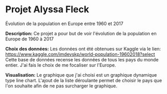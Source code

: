 # Projet Alyssa Fleck


Évolution de la population en Europe entre 1960 et 2017

__Description:__
Ce projet a pour but de voir l'évolution de la population en Europe de 1960 à 2017


__Choix des données:__
Les données ont été obtenues sur Kaggle via le lien: https://www.kaggle.com/imdevskp/world-population-19602018?select
Cette base de données recense les données de tous les pays du monde entier. J'ai fais le choix de me focaliser sur l'Europe. 


__Visualisation:__
Le graphique que j'ai choisi est un graphique dynamique type line chart. L'ajout de la liste déroulante permet de choisir le pays que l'on souhaite afin de ne pas surcharger le graphique. 
